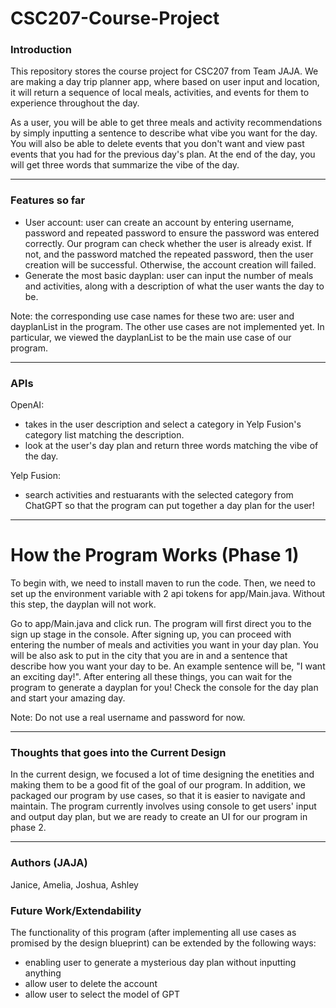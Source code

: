 # CSC207-Course-Project
### Introduction
This repository stores the course project for CSC207 from Team JAJA. 
We are making a day trip planner app, where based on user input and location, it will return a sequence of 
local meals, activities, and events for them to experience throughout the day.

As a user, you will be able to get three meals and activity recommendations by simply inputting a sentence to 
describe what vibe you want for the day. You will also be able to delete events that you don't want and view past 
events that you had for the previous day's plan. At the end of the day, you will get three words that summarize the 
vibe of the day. 

___________________________________________________________________________________________________________________
### Features so far
* User account: user can create an account by entering username, password and repeated password to ensure the password was entered correctly. Our program can check whether the user is already exist. If not, and the password matched the repeated password, then the user creation will be successful. Otherwise, the account creation will failed.
* Generate the most basic dayplan: user can input the number of meals and activities, along with a description of what the user wants the day to be.

Note: the corresponding use case names for these two are: user and dayplanList in the program. The other use cases are not implemented yet. In particular, we viewed the dayplanList to be the main use case of our program.
___________________________________________________________________________________________________________________
### APIs
OpenAI:
* takes in the user description and select a category in Yelp Fusion's category list matching the description.
* look at the user's day plan and return three words matching the vibe of the day.

Yelp Fusion:
* search activities and restuarants with the selected category from ChatGPT so that the program can put together a day plan for the user!

___________________________________________________________________________________________________________________
# How the Program Works (Phase 1)
To begin with, we need to install maven to run the code.
Then, we need to set up the environment variable with 2 api tokens for app/Main.java. Without this step, the dayplan will not work.

Go to app/Main.java and click run. The program will first direct you to the sign up stage in the console. After signing up, you can proceed with entering the number of meals and activities you want in your day plan. You will be also ask to put in the city that you are in and a sentence that describe how you want your day to be. An example sentence will be, "I want an exciting day!". After entering all these things, you can wait for the program to generate a dayplan for you! Check the console for the day plan and start your amazing day.

Note: Do not use a real username and password for now.

___________________________________________________________________________________________________________________
### Thoughts that goes into the Current Design
In the current design, we focused a lot of time designing the enetities and making them to be a good fit of the goal of our program. In addition, we packaged our program by use cases, so that it is easier to navigate and maintain. The program currently involves using console to get users' input and output day plan, but we are ready to create an UI for our program in phase 2. 

___________________________________________________________________________________________________________________
### Authors (JAJA)
Janice, Amelia, Joshua, Ashley

### Future Work/Extendability
The functionality of this program (after implementing all use cases as promised by the design blueprint) can be extended by the following ways:
* enabling user to generate a mysterious day plan without inputting anything
* allow user to delete the account
* allow user to select the model of GPT

  

